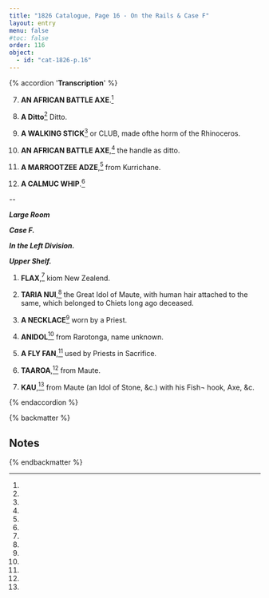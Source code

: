 ```yaml
---
title: "1826 Catalogue, Page 16 - On the Rails & Case F"
layout: entry
menu: false
#toc: false
order: 116
object:
  - id: "cat-1826-p.16"
---
```


{% accordion '**Transcription**' %}


7. **AN AFRICAN BATTLE AXE**.[^1]

8. **A Ditto**[^2]    Ditto.

9. **A WALKING STICK**[^3] or CLUB, made ofthe horm of
the Rhinoceros.

10. **AN AFRICAN BATTLE AXE**,[^4] the handle as ditto.

11. **A MARROOTZEE ADZE**,[^5] from Kurrichane.

12. **A CALMUC WHIP**.[^6]

--

***Large Room***

***Case F.***

***In the Left Division.***

***Upper Shelf.***

1. **FLAX**,[^7] kiom New Zealend.

2. **TARIA NUI**,[^8] the Great Idol of Maute, with human
hair attached to the same, which belonged to Chiets
long ago deceased.

3. **A NECKLACE**[^9] worn by a Priest.

4. **ANIDOL**[^10] from Rarotonga, name unknown.

6. **A FLY FAN**,[^11] used by Priests in Sacrifice.

7. **TAAROA**,[^12] from Maute.

8. **KAU**,[^13] from Maute (an Idol of Stone, &c.) with his Fish¬
hook, Axe, &c.

{% endaccordion %}

{% backmatter %}

## Notes

[^1]:
[^2]:
[^3]:
[^4]:
[^5]:
[^6]:
[^7]:
[^8]:
[^9]:
[^10]:
[^11]:
[^12]:
[^13]:

{% endbackmatter %}



